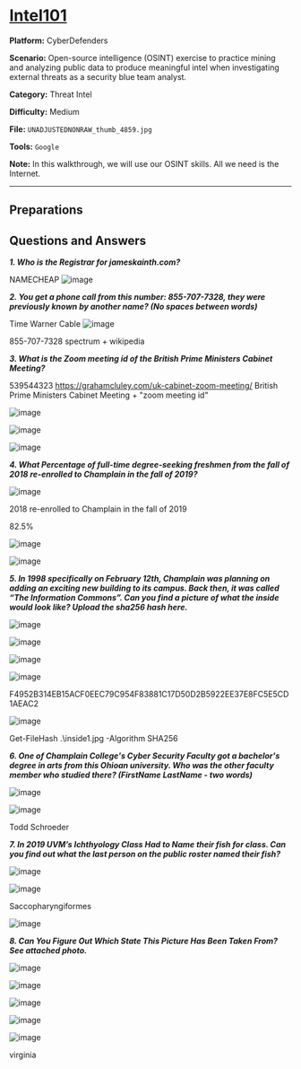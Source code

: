 # <a href="https://cyberdefenders.org/blueteam-ctf-challenges/intel101/">Intel101</a>

**Platform:** CyberDefenders

**Scenario:** Open-source intelligence (OSINT) exercise to practice mining and analyzing public data to produce meaningful intel when investigating external threats as a security blue team analyst.

**Category:** Threat Intel

**Difficulty:** Medium

**File:** `UNADJUSTEDNONRAW_thumb_4859.jpg`

**Tools:** `Google` 

**Note:** In this walkthrough, we will use our OSINT skills. All we need is the Internet.

---

## **Preparations**


## **Questions and Answers**

***1. Who is the Registrar for jameskainth.com?***

 NAMECHEAP
 ![image](https://github.com/user-attachments/assets/78cc4124-0992-4673-87ec-d1162f2cb756)


***2. You get a phone call from this number: 855-707-7328, they were previously known by another name? (No spaces between words)***

Time Warner Cable
![image](https://github.com/user-attachments/assets/4d07663e-68c8-49c3-8c7b-552d03394a66)

855-707-7328 spectrum + wikipedia

***3. What is the Zoom meeting id of the British Prime Ministers Cabinet Meeting?***

539544323
https://grahamcluley.com/uk-cabinet-zoom-meeting/
British Prime Ministers Cabinet Meeting + "zoom meeting id"

![image](https://github.com/user-attachments/assets/cc720d21-29f5-448f-9da6-bd1cf54b5a83)

![image](https://github.com/user-attachments/assets/0c73be7d-1517-49a6-8f85-1e1f060a5631)

![image](https://github.com/user-attachments/assets/f7bad645-7af9-4ea0-b022-d25e0337589b)


***4. What Percentage of full-time degree-seeking freshmen from the fall of 2018 re-enrolled to Champlain in the fall of 2019?***

![image](https://github.com/user-attachments/assets/881224ed-8bdf-4a82-b3ad-30facff17ee8)

2018 re-enrolled to Champlain in the fall of 2019

82.5%

![image](https://github.com/user-attachments/assets/279ddb6f-96dc-41cc-a278-874718053fe1)

![image](https://github.com/user-attachments/assets/96218689-46be-470f-8ae0-f2599e8e5b89)

***5. In 1998 specifically on February 12th, Champlain was planning on adding an exciting new building to its campus. Back then, it was called “The Information Commons”. Can you find a picture of what the inside would look like? Upload the sha256 hash here.***

![image](https://github.com/user-attachments/assets/fadbc4b9-e423-4ce0-8945-69e004dea7c4)

![image](https://github.com/user-attachments/assets/62a580ae-3bfa-4485-8517-80a9ababa59e)

![image](https://github.com/user-attachments/assets/183c4614-c193-4147-9797-90d0122a8209)

![image](https://github.com/user-attachments/assets/6a5a3436-7016-43a3-bffc-f0a04cc50bd2)

F4952B314EB15ACF0EEC79C954F83881C17D50D2B5922EE37E8FC5E5CD1AEAC2

![image](https://github.com/user-attachments/assets/92cb3624-9478-4c11-9985-03b36cec2fd0)

Get-FileHash .\inside1.jpg -Algorithm SHA256

***6. One of Champlain College's Cyber Security Faculty got a bachelor's degree in arts from this Ohioan university. Who was the other faculty member who studied there? (FirstName LastName - two words)***

![image](https://github.com/user-attachments/assets/7c471197-ce94-444e-8cd5-eb1cbaa047cc)

![image](https://github.com/user-attachments/assets/b2716a69-2b1a-451a-a11a-d2bbddd952e1)

Todd Schroeder

***7. In 2019 UVM’s Ichthyology Class Had to Name their fish for class. Can you find out what the last person on the public roster named their fish?***

![image](https://github.com/user-attachments/assets/f6aa6f0e-b821-455b-8187-3b0e9146d9f0)

![image](https://github.com/user-attachments/assets/38d78e9d-0497-427f-893d-f92326625f16)

Saccopharyngiformes

![image](https://github.com/user-attachments/assets/c0dbdebe-45fa-4bac-8895-149abb0671a2)

***8. Can You Figure Out Which State This Picture Has Been Taken From? See attached photo.***

![image](https://github.com/user-attachments/assets/b6eef646-b48e-4b44-a92a-57fedd584074)

![image](https://github.com/user-attachments/assets/f3217ccf-2067-44c1-a6a3-6938089d8b50)

![image](https://github.com/user-attachments/assets/bad33759-58c9-4aed-b7b7-6b412094ac87)

![image](https://github.com/user-attachments/assets/b5c6fc42-23f1-4c1e-9069-517c58c8c3b5)

![image](https://github.com/user-attachments/assets/7593dc07-98ba-45f4-961e-a9e1d74bf219)

virginia
